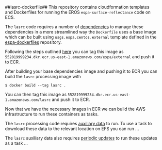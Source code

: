 ##lasrc-dockerfile##
This repository contains cloudformation templates and Dockerfiles for running the EROS `espa-surface-reflectance` code on ECS. 

The `lasrc` code requires a number of [dependencies](https://github.com/developmentseed/espa-surface-reflectance/tree/master/lasrc#dependencies) to manage these dependencies in a more streamlined way the `Dockerfile` uses a base image which can be built using `usgs.espa.centos.external` template defined in the [espa-dockerfiles](https://github.com/developmentseed/espa-dockerfiles) repository.

Following the steps outlined [here](https://docs.aws.amazon.com/AmazonECR/latest/userguide/ECR_AWSCLI.html) you can tag this image as `552819999234.dkr.ecr.us-east-1.amazonaws.com/espa/external` and push it to ECR.

After building your base dependencies image and pushing it to ECR you can build the `lasrc` processing image with 

```shell
$ docker build --tag lasrc .
```

You can then tag this image as `552819999234.dkr.ecr.us-east-1.amazonaws.com/lasrc` and push it to ECR.

Now that we have the necessary images in ECR we can build the AWS infrastructure to run these containers as tasks. 


The `lasrc` processing code requires [auxiliary data](https://github.com/developmentseed/espa-surface-reflectance/tree/master/lasrc#downloads) to run. To use a task to download these data to the relevant location on EFS you can run ...

The `lasrc` auxiliary data also requires [periodic updates](https://github.com/developmentseed/espa-surface-reflectance/tree/master/lasrc#auxiliary-data-updates) to run these updates as a task ...





